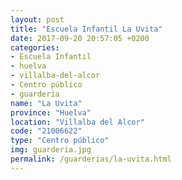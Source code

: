 ```yaml
---
layout: post
title: "Escuela Infantil La Uvita"
date: 2017-09-20 20:57:05 +0200
categories:
- Escuela Infantil
- huelva
- villalba-del-alcor
- Centro público
- guarderia
name: "La Uvita"
province: "Huelva"
location: "Villalba del Alcor"
code: "21006622"
type: "Centro público"
img: guarderia.jpg
permalink: /guarderias/la-uvita.html
---
```

